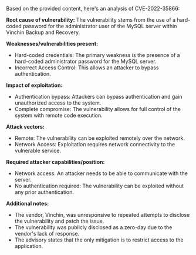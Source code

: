 Based on the provided content, here's an analysis of CVE-2022-35866:

**Root cause of vulnerability:**
The vulnerability stems from the use of a hard-coded password for the administrator user of the MySQL server within Vinchin Backup and Recovery.

**Weaknesses/vulnerabilities present:**
- Hard-coded credentials: The primary weakness is the presence of a hard-coded administrator password for the MySQL server.
- Incorrect Access Control: This allows an attacker to bypass authentication.

**Impact of exploitation:**
- Authentication bypass: Attackers can bypass authentication and gain unauthorized access to the system.
- Complete compromise: The vulnerability allows for full control of the system with remote code execution.

**Attack vectors:**
- Remote: The vulnerability can be exploited remotely over the network.
- Network Access: Exploitation requires network connectivity to the vulnerable service.

**Required attacker capabilities/position:**
- Network access: An attacker needs to be able to communicate with the server.
- No authentication required: The vulnerability can be exploited without any prior authentication.

**Additional notes:**

- The vendor, Vinchin, was unresponsive to repeated attempts to disclose the vulnerability and patch the issue.
- The vulnerability was publicly disclosed as a zero-day due to the vendor's lack of response.
- The advisory states that the only mitigation is to restrict access to the application.
